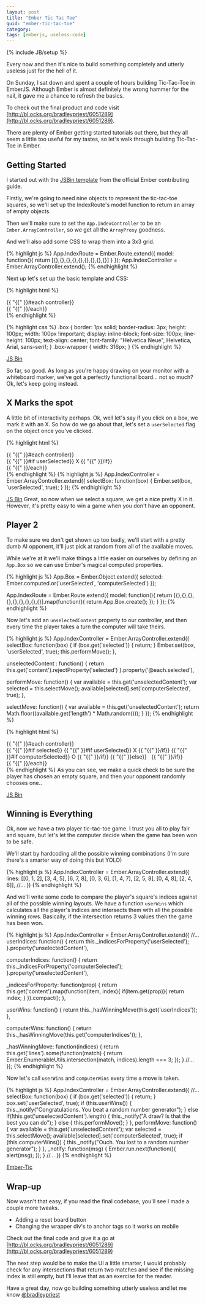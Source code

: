 ```yaml
---
layout: post
title: "Ember Tic Tac Toe"
guid: "ember-tic-tac-toe"
category:
tags: [emberjs, useless-code]
---
```

{% include JB/setup %}

Every now and then it's nice to build something completely and utterly useless just for the hell of it.

On Sunday, I sat down and spent a couple of hours building Tic-Tac-Toe in EmberJS.
Although Ember is almost definitely the wrong hammer for the nail, it gave me a chance to refresh the basics.

To check out the final product and code visit [http://bl.ocks.org/bradleypriest/6051289](http://bl.ocks.org/bradleypriest/6051289).

There are plenty of Ember getting started tutorials out there, but they all seem a little too useful for my tastes, so let's walk through building Tic-Tac-Toe in Ember.

## Getting Started

I started out with the [JSBin template](https://jsbin.com/ucanam/239/edit) from the official Ember contributing guide.

Firstly, we're going to need nine objects to represent the tic-tac-toe squares, so we'll set up the IndexRoute's model
function to return an array of empty objects.

Then we'll make sure to set the `App.IndexController` to be an `Ember.ArrayController`, so we get all the `ArrayProxy` goodness.

And we'll also add some CSS to wrap them into a 3x3 grid.

{% highlight js %}
App.IndexRoute = Ember.Route.extend({
  model: function(){
    return [{},{},{},{},{},{},{},{},{}]
  }
});
App.IndexController = Ember.ArrayController.extend();
{% endhighlight %}

Next up let's set up the basic template and CSS:

{% highlight html %}
<section class="box-wrapper">
  {{ "{{" }}#each controller}}
      <div class="box">
      </div>
  {{ "{{" }}/each}}
</section>
{% endhighlight %}

{% highlight css %}
.box {
   border: 1px solid;
   border-radius: 3px;
   height: 100px;
   width: 100px !important;
   display: inline-block;
   font-size: 100px;
   line-height: 100px;
   text-align: center;
   font-family: "Helvetica Neue", Helvetica, Arial, sans-serif;
 }
 .box-wrapper {
   width: 316px;
 }
{% endhighlight %}

<a class="jsbin-embed" href="https://jsbin.com/ucanam/433/embed?live">JS Bin</a>

So far, so good. As long as you're happy drawing on your monitor with a whiteboard marker, we've got a perfectly functional board... not so much? Ok, let's keep going instead.

## X Marks the spot

A little bit of interactivity perhaps. Ok, well let's say if you click on a box, we mark it with an X.
So how do we go about that, let's set a `userSelected` flag on the object once you've clicked.

{% highlight html %}
<section class="box-wrapper">
  {{ "{{" }}#each controller}}
    <div class="box" {{ "{{" }}action selectBox this}}>
      {{ "{{" }}#if userSelected}}
        X
      {{ "{{" }}/if}}
    </div>
  {{ "{{" }}/each}}
</section>
{% endhighlight %}
{% highlight js %}
App.IndexController = Ember.ArrayController.extend({
  selectBox: function(box) {
    Ember.set(box, 'userSelected', true);
  }
});
{% endhighlight %}

<a class="jsbin-embed" href="https://jsbin.com/ucanam/431/embed?live">JS Bin</a>
Great, so now when we select a square, we get a nice pretty X in it.
However, it's pretty easy to win a game when you don't have an opponent.

## Player 2

To make sure we don't get shown up too badly, we'll start with a pretty dumb AI opponent, it'll
just pick at random from all of the available moves.

While we're at it we'll make things a little easier on ourselves by defining an `App.Box` so we can use Ember's magical computed properties.

{% highlight js %}
 App.Box = Ember.Object.extend({
   selected: Ember.computed.or('userSelected', 'computerSelected')
 });

 App.IndexRoute = Ember.Route.extend({
   model: function(){
     return [{},{},{},{},{},{},{},{},{}].map(function(){
       return App.Box.create();
    });
   }
 });
{% endhighlight %}

Now let's add an `unselectedContent` property to our controller, and then every time the player
takes a turn the computer will take theirs.

{% highlight js %}
App.IndexController = Ember.ArrayController.extend({
  selectBox: function(box) {
    if (box.get('selected')) { return; }
    Ember.set(box, 'userSelected', true);
    this.performMove();
  },

  unselectedContent : function() {
    return this.get('content').rejectProperty('selected')
  }.property('@each.selected'),

  performMove: function() {
    var available = this.get('unselectedContent');
    var selected = this.selectMove();
    available[selected].set('computerSelected', true);
  },

  selectMove: function() {
    var available = this.get('unselectedContent');
    return Math.floor((available.get('length') * Math.random()));
  }
});
{% endhighlight %}

{% highlight html %}
<section class="box-wrapper">
  {{ "{{" }}#each controller}}
    <div class="box" {{ "{{" }}action selectBox this}}>
      {{ "{{" }}#if selected}}
        {{ "{{" }}#if userSelected}}
          X
        {{ "{{" }}/if}}
        {{ "{{" }}#if computerSelected}}
          O
        {{ "{{" }}/if}}
      {{ "{{" }}else}}
        &nbsp;
      {{ "{{" }}/if}}
    </div>
  {{ "{{" }}/each}}
</section>
{% endhighlight %}
As you can see, we make a quick check to be sure the player has chosen an empty square, and then your opponent randomly chooses one..

<a class="jsbin-embed" href="https://jsbin.com/ucanam/434/embed?live">JS Bin</a>

## Winning is Everything
Ok, now we have a two player tic-tac-toe game. I trust you all to play fair and square, but let's let the computer decide when the game has been won to be safe.

We'll start by hardcoding all the possible winning combinations (I'm sure there's a smarter way of doing this but YOLO)

{% highlight js %}
App.IndexController = Ember.ArrayController.extend({
  lines: [[0, 1, 2], [3, 4, 5], [6, 7, 8], [0, 3, 6], [1, 4, 7], [2, 5, 8], [0, 4, 8], [2, 4, 6]],
  //...
})
{% endhighlight %}

And we'll write some code to compare the player's square's indices against all of the possible winning layouts.
We have a function `userWins` which calculates all the player's indices and intersects them with all the possible winning rows.
Basically, if the intersection returns 3 values then the game has been won.

{% highlight js %}
App.IndexController = Ember.ArrayController.extend({
  //...
  userIndices: function() {
    return this._indicesForProperty('userSelected');
  }.property('unselectedContent'),

  computerIndices: function() {
    return this._indicesForProperty('computerSelected');
  }.property('unselectedContent'),

  _indicesForProperty: function(prop) {
    return this.get('content').map(function(item, index){
      if(item.get(prop)){ return index; }
    }).compact();
  },

  userWins: function() {
    return this._hasWinningMove(this.get('userIndices'));
  },

  computerWins: function() {
    return this._hasWinningMove(this.get('computerIndices'));
  },

  _hasWinningMove: function(indices) {
    return this.get('lines').some(function(match) {
      return Ember.EnumerableUtils.intersection(match, indices).length === 3;
    });
  }
  //...
});
{% endhighlight %}

Now let's call `userWins` and `computerWins` every time a move is taken.

{% highlight js %}
App.IndexController = Ember.ArrayController.extend({
  //...
  selectBox: function(box) {
    if (box.get('selected')) { return; }
    box.set('userSelected', true);
    if (this.userWins()) {
      this._notify("Congratulations. You beat a random number generator");
    } else if(!this.get('unselectedContent').length) {
      this._notify("A draw? Is that the best you can do");
    } else {
      this.performMove();
    }
  },
  performMove: function() {
    var available = this.get('unselectedContent');
    var selected = this.selectMove();
    available[selected].set('computerSelected', true);
    if (this.computerWins()) {
      this._notify("Ouch. You lost to a random number generator");
    }
  },
  _notify: function(msg) {
     Ember.run.next(function(){
       alert(msg);
     });
   }
  //...
})
{% endhighlight %}

<a class="jsbin-embed" href="https://jsbin.com/ixomir/2/embed?live">Ember-Tic</a>

## Wrap-up

Now wasn't that easy, if you read the final codebase, you'll see I made a couple more tweaks.
- Adding a reset board button
- Changing the wrapper div's to anchor tags so it works on mobile

Check out the final code and give it a go at [http://bl.ocks.org/bradleypriest/6051289](http://bl.ocks.org/bradleypriest/6051289)

The next step would be to make the UI a little smarter, I would probably check for any intersections that return two
matches and see if the missing index is still empty, but I'll leave that as an exercise for the reader.

Have a great day, now go building something utterly useless and let me know [@bradleypriest](https://twitter.com/bradleypriest)

<script src="http://static.jsbin.com/js/embed.js">

</script>
